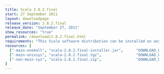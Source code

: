 ```yaml
---
title: Scala 2.8.2.final
start: 27 September 2011
layout: downloadpage
release_version: 2.8.2.final
release_date: "September 27, 2011"
show_resources: "true"
permalink: /download/2.8.2.final.html
requirements: "This Scala software distribution can be installed on any Unix-like or Windows system. It requires the Java runtime version 1.6 or later, which can be downloaded <a href='http://www.java.com/'>here</a>."
resources: [
  ["-main-one4all", "scala-2.8.2.final-installer.jar",      "DOWNLOAD_LOCATION_123/scala-2.8.2.final-installer.jar",         "All platforms",           "39 MB"],
  ["-main-unixsys", "scala-2.8.2.final.tgz",                "DOWNLOAD_LOCATION_123/scala-2.8.2.final.tgz",                   "Max OS X, Unix, Cygwin",  "20 MB"],
  ["-non-main-sys", "scala-2.8.2.final.zip",                "DOWNLOAD_LOCATION_123/scala-2.8.2.final.zip",                   "Windows",                 "20 MB"]
]
---
```




